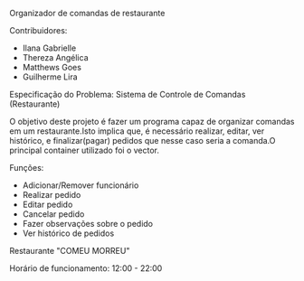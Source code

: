 Organizador de comandas de restaurante

Contribuidores:

- Ilana Gabrielle
- Thereza Angélica
- Matthews Goes
- Guilherme Lira

Especificação do Problema:
Sistema de Controle de Comandas (Restaurante)

O objetivo deste projeto é fazer um programa capaz de organizar comandas em um restaurante.Isto implica que, é necessário realizar, editar, ver histórico, e finalizar(pagar) pedidos que nesse caso seria a comanda.O principal container utilizado foi o vector.



Funções:

- Adicionar/Remover funcionário
- Realizar pedido
- Editar pedido
- Cancelar pedido
- Fazer observações sobre o pedido
- Ver histórico de pedidos




Restaurante "COMEU MORREU"

Horário de funcionamento: 12:00 - 22:00



